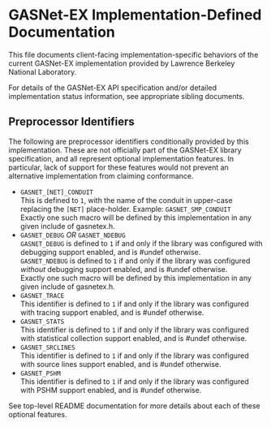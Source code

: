 # GASNet-EX Implementation-Defined Documentation

This file documents client-facing implementation-specific behaviors of the
current GASNet-EX implementation provided by Lawrence Berkeley National
Laboratory.

For details of the GASNet-EX API specification and/or detailed implementation
status information, see appropriate sibling documents.

## Preprocessor Identifiers

The following are preprocessor identifiers conditionally provided by this implementation.
These are not officially part of the GASNet-EX library specification, and all
represent optional implementation features.  In particular, lack of support for
these features would not prevent an alternative implementation from claiming
conformance.

 + `GASNET_[NET]_CONDUIT`   
   This is defined to `1`, with the name of the conduit in upper-case replacing
   the `[NET]` place-holder.  Example: `GASNET_SMP_CONDUIT`  
   Exactly one such macro will be defined by this implementation in any given
   include of gasnetex.h.
 + `GASNET_DEBUG` *OR* `GASNET_NDEBUG`   
   `GASNET_DEBUG` is defined to `1` if and only if the library was
   configured with debugging support enabled, and is #undef otherwise.  
   `GASNET_NDEBUG` is defined to `1` if and only if the library was
   configured *without* debugging support enabled, and is #undef otherwise.  
   Exactly one such macro will be defined by this implementation in any given
   include of gasnetex.h.
 + `GASNET_TRACE`   
   This identifier is defined to `1` if and only if the library was
   configured with tracing support enabled, and is #undef otherwise.
 + `GASNET_STATS`   
   This identifier is defined to `1` if and only if the library was
   configured with statistical collection support enabled, and is #undef
   otherwise.
 + `GASNET_SRCLINES`   
   This identifier is defined to `1` if and only if the library was
   configured with source lines support enabled, and is #undef otherwise.
 + `GASNET_PSHM`   
   This identifier is defined to `1` if and only if the library was
   configured with PSHM support enabled, and is #undef otherwise.

See top-level README documentation for more details about each of these optional features.


